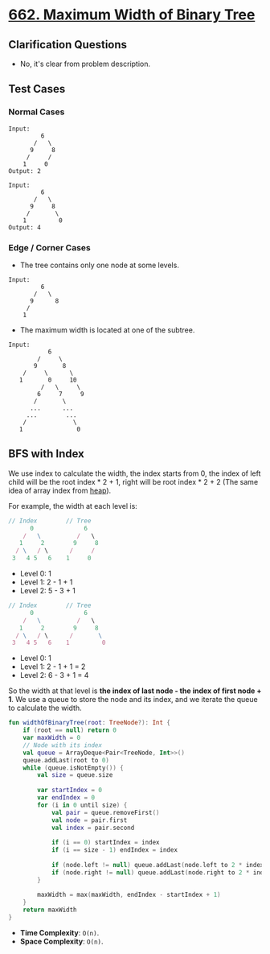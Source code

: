 # [662. Maximum Width of Binary Tree](https://leetcode.com/problems/maximum-width-of-binary-tree/)

## Clarification Questions
* No, it's clear from problem description.
 
## Test Cases
### Normal Cases
```
Input: 
         6
       /   \
      9     8
     /     / 
    1     0
Output: 2

Input: 
         6
       /   \
      9     8
     /       \ 
    1         0
Output: 4
```
### Edge / Corner Cases
* The tree contains only one node at some levels.
```
Input:
         6
       /   \
      9      8   
     /     
    1           
```
* The maximum width is located at one of the subtree.
```
Input: 
           6
        /     \
       9       8   
    /     \      \
   1       0     10
         /   \     \
        6     7     9 
       /       \
      ...      ...
     ...        ...
    /             \
   1               0
```

## BFS with Index
We use index to calculate the width, the index starts from 0, the index of left child will be the root index * 2 + 1, right will be root index * 2 + 2 (The same idea of array index from [heap](../topics/heap.md)).

For example, the width at each level is:
```js
// Index        // Tree
      0              6
    /   \          /   \
   1     2        9     8
  / \   / \      /     / 
 3   4 5   6    1     0
```
* Level 0: 1
* Level 1: 2 - 1 + 1
* Level 2: 5 - 3 + 1

```js
// Index        // Tree
      0              6
    /   \          /   \
   1     2        9     8
  / \   / \      /       \ 
 3   4 5   6    1         0
```
* Level 0: 1
* Level 1: 2 - 1 + 1 = 2
* Level 2: 6 - 3 + 1 = 4

So the width at that level is **the index of last node - the index of first node + 1**. We use a queue to store the node and its index, and we iterate the queue to calculate the width.

```kotlin
fun widthOfBinaryTree(root: TreeNode?): Int {
    if (root == null) return 0
    var maxWidth = 0
    // Node with its index
    val queue = ArrayDeque<Pair<TreeNode, Int>>()
    queue.addLast(root to 0)
    while (queue.isNotEmpty()) {
        val size = queue.size
        
        var startIndex = 0
        var endIndex = 0
        for (i in 0 until size) {
            val pair = queue.removeFirst()
            val node = pair.first
            val index = pair.second
            
            if (i == 0) startIndex = index
            if (i == size - 1) endIndex = index
            
            if (node.left != null) queue.addLast(node.left to 2 * index + 1)
            if (node.right != null) queue.addLast(node.right to 2 * index + 2)
        }
        
        maxWidth = max(maxWidth, endIndex - startIndex + 1)
    }
    return maxWidth
}
```

* **Time Complexity**: `O(n)`.
* **Space Complexity**: `O(n)`.
